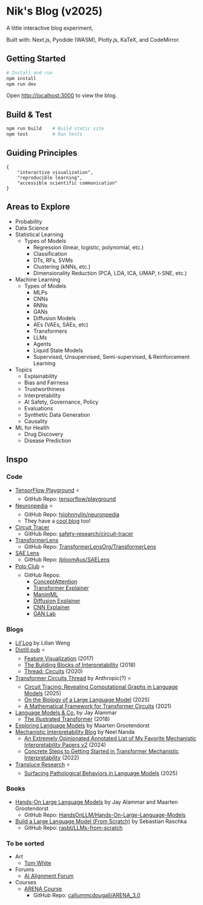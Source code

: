 # Nik's Blog (v2025)

A little interactive blog experiment, 

Built with: Next.js, Pyodide (WASM), Plotly.js, KaTeX, and CodeMirror.

## Getting Started

```bash
# Install and run
npm install
npm run dev
```

Open [http://localhost:3000](http://localhost:3000) to view the blog.

## Build & Test

```bash
npm run build    # Build static site
npm test         # Run tests
```

## Guiding Principles

```
{
    "interactive visualization", 
    "reproducible learning", 
    "accessible scientific communication"
}
```

## Areas to Explore
- Probability
- Data Science
- Statistical Learning
    - Types of Models
        - Regression (linear, logistic, polynomial, etc.)
        - Classification
        - DTs, RFs, SVMs
        - Clustering (kNNs, etc.)
        - Dimensionality Reduction (PCA, LDA, ICA, UMAP, t-SNE, etc.)
- Machine Learning
    - Types of Models
        - MLPs
        - CNNs
        - RNNs
        - GANs
        - Diffusion Models
        - AEs (VAEs, SAEs, etc)
        - Transformers
        - LLMs
        - Agents
        - Liquid State Models
        - Supervised, Unsupervised, Semi-supervised, & Reinforcement Learning
- Topics
    - Explainability 
    - Bias and Fairness
    - Trustworthiness
    - Interpretability 
    - AI Safety, Governance, Policy
    - Evaluations 
    - Synthetic Data Generation
    - Causality
- ML for Health
    - Drug Discovery
    - Disease Prediction


## Inspo

### Code

- [TensorFlow Playground](http://playground.tensorflow.org/) ⭐️
    - GitHub Repo: [tensorflow/playground](https://github.com/tensorflow/playground)
- [Neuronpedia](https://www.neuronpedia.org/) ⭐️
    - GitHub Repo: [hijohnnylin/neuronpedia](https://github.com/hijohnnylin/neuronpedia)
    - They have a [cool blog](https://www.neuronpedia.org/blog) too!
- [Circuit Tracer](https://www.neuronpedia.org/gemma-2-2b/graph)
    - GitHub Repo: [safety-research/circuit-tracer](https://github.com/safety-research/circuit-tracer)
- [TransformerLens](https://transformerlensorg.github.io/TransformerLens/)
    - GitHub Repo: [TransformerLensOrg/TransformerLens](https://github.com/TransformerLensOrg/TransformerLens)
- [SAE Lens](https://jbloomaus.github.io/SAELens/latest/)
    - GitHub Repo: [jbloomAus/SAELens](https://github.com/jbloomAus/SAELens)
- [Polo Club](https://poloclub.github.io) ⭐️
    - GitHub Repos:
        - [ConceptAttention](https://github.com/helblazer811/ConceptAttention)
        - [Transformer Explainer](https://github.com/poloclub/transformer-explainer)
        - [ManimML](https://github.com/helblazer811/ManimML)
        - [Diffusion Explainer](https://github.com/poloclub/diffusion-explainer)
        - [CNN Explainer](https://github.com/poloclub/cnn-explainer)
        - [GAN Lab](https://github.com/poloclub/ganlab)


### Blogs
- [Lil'Log](https://lilianweng.github.io/) by Lilian Weng
- [Distill.pub](https://distill.pub) ⭐️
    - [Feature Visualization](https://distill.pub/2017/feature-visualization/) (2017)
    - [The Building Blocks of Interpretability](https://distill.pub/2018/building-blocks/) (2018)
    - [Thread: Circuits](https://distill.pub/2020/circuits/) (2020)
- [Transformer Circuits Thread](https://transformer-circuits.pub/) by Anthropic(?) ⭐️
    - [Circuit Tracing: Revealing Computational Graphs in Language Models](https://transformer-circuits.pub/2025/attribution-graphs/methods.html) (2025)
    - [On the Biology of a Large Language Model](https://transformer-circuits.pub/2025/attribution-graphs/biology.html) (2025)
    - [A Mathematical Framework for Transformer Circuits](https://transformer-circuits.pub/2021/framework/index.html) (2021)
- [Language Models & Co.](https://newsletter.languagemodels.co/) by Jay Alammar
    - [The Illustrated Transformer](https://jalammar.github.io/illustrated-transformer/) (2018)
- [Exploring Language Models](https://newsletter.maartengrootendorst.com/) by Maarten Grootendorst
- [Mechanistic Interpretability Blog](https://www.neelnanda.io/mechanistic-interpretability) by Neel Nanda
    - [An Extremely Opinionated Annotated List of My Favorite Mechanistic Interpretability Papers v2](https://www.alignmentforum.org/posts/NfFST5Mio7BCAQHPA/an-extremely-opinionated-annotated-list-of-my-favourite-1) (2024)
    - [Concrete Steps to Getting Started in Transformer Mechanistic Interpretability](https://www.neelnanda.io/mechanistic-interpretability/getting-started) (2022)
- [Transluce Research](https://transluce.org/research) ⭐️
    - [Surfacing Pathological Behaviors in Language Models](https://transluce.org/pathological-behaviors) (2025)


### Books
- [Hands-On Large Language Models](https://www.llm-book.com/) by Jay Alammar and Maarten Grootendorst
    - GitHub Repo: [HandsOnLLM/Hands-On-Large-Language-Models](https://github.com/HandsOnLLM/Hands-On-Large-Language-Models)
- [Build a Large Language Model (From Scratch)](https://sebastianraschka.com/books/) by Sebastian Raschka
    - GitHub Repo: [rasbt/LLMs-from-scratch](https://github.com/rasbt/LLMs-from-scratch)



### To be sorted
- Art
    - [Tom White](https://drib.net/about)
- Forums
    - [AI Alignment Forum](https://www.alignmentforum.org/)
- Courses
    - [ARENA Course](https://arena-resources.notion.site/)
        - GitHub Repo: [callummcdougall/ARENA_3.0](https://github.com/callummcdougall/ARENA_3.0)